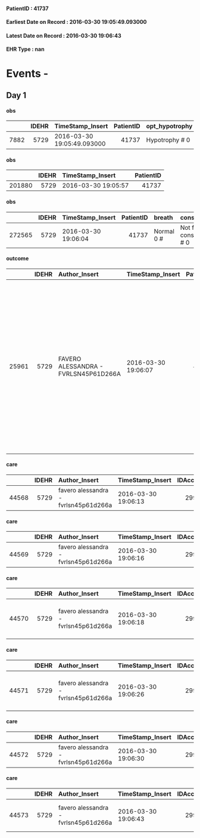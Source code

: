 
#### PatientID : 41737
#### Earliest Date on Record : 2016-03-30 19:05:49.093000
#### Latest Date on Record : 2016-03-30 19:06:43
#### EHR Type : nan

# Events - 

## Day 1

#### obs
|      |   IDEHR | TimeStamp_Insert           |   PatientID | opt_hypotrophy   | dyspnoea              | body_temp    |
|-----:|--------:|:---------------------------|------------:|:-----------------|:----------------------|:-------------|
| 7882 |    5729 | 2016-03-30 19:05:49.093000 |       41737 | Hypotrophy # 0   | applicant at rest # 5 | Apyrexia # 0 |

#### obs
|        |   IDEHR | TimeStamp_Insert    |   PatientID |
|-------:|--------:|:--------------------|------------:|
| 201880 |    5729 | 2016-03-30 19:05:57 |       41737 |

#### obs
|        |   IDEHR | TimeStamp_Insert    |   PatientID | breath     | consolability           | body_language   | facial_expression           |
|-------:|--------:|:--------------------|------------:|:-----------|:------------------------|:----------------|:----------------------------|
| 272565 |    5729 | 2016-03-30 19:06:04 |       41737 | Normal 0 # | Not for consolation # 0 | Relaxed # 0     | Smiling or inexpressive # 0 |

#### outcome
|       |   IDEHR | Author_Insert                        | TimeStamp_Insert    |   PatientID |   IDDigitalSignDocument |   IDPAI_VIDAS | opt_problem                                            |   opt_problem_num | opt_obiettivo                                                                                              |   opt_obiettivo_num | opt_stato_problema   |   opt_stato_problema_num | opt_interventi                                                                                                                                                                                                                                                                               |   opt_interventi_num |
|------:|--------:|:-------------------------------------|:--------------------|------------:|------------------------:|--------------:|:-------------------------------------------------------|------------------:|:-----------------------------------------------------------------------------------------------------------|--------------------:|:---------------------|-------------------------:|:---------------------------------------------------------------------------------------------------------------------------------------------------------------------------------------------------------------------------------------------------------------------------------------------|---------------------:|
| 25961 |    5729 | FAVERO ALESSANDRA - FVRLSN45P61D266A | 2016-03-30 19:06:07 |       41737 |                  320051 |         28008 | Alteration or risk of impairment of lung function # 26 |                 3 | The patient will not present symptoms that will reduce QoL (epistaxis, cough, hemoptysis, hemoptysis) # 45 |                   3 | Open Problem # 1     |                        1 | Counseling - Sharing with the patient the therapeutic path # 278; Counseling - Sharing with the caregiver the therapeutic path # 279; Educational - Educating the caregiver / patient to the recognition / treatment of the symptom # 280; Implementation PAI - Therapeutic adjustment # 275 |                    4 |

#### care
|       |   IDEHR | Author_Insert                        | TimeStamp_Insert    |   IDAccess | EHRType   |   PatientID |   IDTERAPIE_OUTPAT_VIDAS | ds_altro_farmaco   | ds_dose   | opt_via_di_somm   | ds_ora   | dt_data_inizio      |   opt_pregressa |   opt_somm_terapia |   opt_estemporanea |   opt_termina |   opt_somm_in_pompa | opt_farmaco              |
|------:|--------:|:-------------------------------------|:--------------------|-----------:|:----------|------------:|-------------------------:|:-------------------|:----------|:------------------|:---------|:--------------------|----------------:|-------------------:|-------------------:|--------------:|--------------------:|:-------------------------|
| 44568 |    5729 | favero alessandra - fvrlsn45p61d266a | 2016-03-30 19:06:13 |      29922 | amb       |       41737 |                    22156 | ferritin           | 1 bottle  | sng # 12 = 12     | 16 # 16  | 2016-03-30 00:00:00 |               0 |                  0 |                  0 |             0 |                   0 | other (see notes) # 2004 |

#### care
|       |   IDEHR | Author_Insert                        | TimeStamp_Insert    |   IDAccess | EHRType   |   PatientID |   IDTERAPIE_OUTPAT_VIDAS | ds_altro_farmaco   | ds_dose    | opt_via_di_somm   | ds_ora   | dt_data_inizio      |   opt_pregressa |   opt_somm_terapia |   opt_estemporanea |   opt_termina |   opt_somm_in_pompa | opt_farmaco              |
|------:|--------:|:-------------------------------------|:--------------------|-----------:|:----------|------------:|-------------------------:|:-------------------|:-----------|:------------------|:---------|:--------------------|----------------:|-------------------:|-------------------:|--------------:|--------------------:|:-------------------------|
| 44569 |    5729 | favero alessandra - fvrlsn45p61d266a | 2016-03-30 19:06:16 |      29922 | amb       |       41737 |                    22157 | potassion          | 1 envelope | sng # 12 = 12     | 16 # 16  | 2016-03-30 00:00:00 |               0 |                  0 |                  0 |             0 |                   0 | other (see notes) # 2004 |

#### care
|       |   IDEHR | Author_Insert                        | TimeStamp_Insert    |   IDAccess | EHRType   |   PatientID |   IDTERAPIE_OUTPAT_VIDAS | ds_dose   | opt_via_di_somm        | ds_ora                   | dt_data_inizio      |   opt_pregressa |   opt_somm_terapia |   opt_estemporanea |   opt_termina |   opt_somm_in_pompa | opt_farmaco                                            |
|------:|--------:|:-------------------------------------|:--------------------|-----------:|:----------|------------:|-------------------------:|:----------|:-----------------------|:-------------------------|:--------------------|----------------:|-------------------:|-------------------:|--------------:|--------------------:|:-------------------------------------------------------|
| 44570 |    5729 | favero alessandra - fvrlsn45p61d266a | 2016-03-30 19:06:18 |      29922 | amb       |       41737 |                    22158 | 1 fl      | subcutaneously # 3 = 3 | 09 # 9; 15 # 15; 21 # 21 | 2016-03-30 00:00:00 |               0 |                  0 |                  0 |             0 |                   0 | scopolamine butylbromide (buscopan 20mg / ml fl) # 997 |

#### care
|       |   IDEHR | Author_Insert                        | TimeStamp_Insert    |   IDAccess | EHRType   |   PatientID |   IDTERAPIE_OUTPAT_VIDAS | ds_altro_farmaco   | ds_dose                           | opt_via_di_somm   | ds_ora       | dt_data_inizio      |   opt_pregressa |   opt_somm_terapia |   opt_estemporanea |   opt_termina |   opt_somm_in_pompa | opt_farmaco              |
|------:|--------:|:-------------------------------------|:--------------------|-----------:|:----------|------------:|-------------------------:|:-------------------|:----------------------------------|:------------------|:-------------|:--------------------|----------------:|-------------------:|-------------------:|--------------:|--------------------:|:-------------------------|
| 44571 |    5729 | favero alessandra - fvrlsn45p61d266a | 2016-03-30 19:06:26 |      29922 | amb       |       41737 |                    22159 | water              | a maximum of 500 ml over 24 hours | sng # 12 = 12     | other # 2476 | 2016-03-30 00:00:00 |               0 |                  0 |                  0 |             0 |                   0 | other (see notes) # 2004 |

#### care
|       |   IDEHR | Author_Insert                        | TimeStamp_Insert    |   IDAccess | EHRType   |   PatientID |   IDTERAPIE_OUTPAT_VIDAS | ds_altro_farmaco   | ds_dose   | opt_via_di_somm   | ds_ora   | dt_data_inizio      |   opt_pregressa |   opt_somm_terapia |   opt_estemporanea |   opt_termina |   opt_somm_in_pompa | opt_farmaco              |
|------:|--------:|:-------------------------------------|:--------------------|-----------:|:----------|------------:|-------------------------:|:-------------------|:----------|:------------------|:---------|:--------------------|----------------:|-------------------:|-------------------:|--------------:|--------------------:|:-------------------------|
| 44572 |    5729 | favero alessandra - fvrlsn45p61d266a | 2016-03-30 19:06:30 |      29922 | amb       |       41737 |                    22160 | may 2              | 1 ampoule | sng # 12 = 12     | 21 # 21  | 2016-03-30 00:00:00 |               0 |                  0 |                  0 |             0 |                   0 | other (see notes) # 2004 |

#### care
|       |   IDEHR | Author_Insert                        | TimeStamp_Insert    |   IDAccess | EHRType   |   PatientID |   IDTERAPIE_OUTPAT_VIDAS | ds_dose   | opt_via_di_somm   | ds_ora   | dt_data_inizio      |   opt_pregressa |   opt_somm_terapia |   opt_estemporanea |   opt_termina |   opt_somm_in_pompa | opt_farmaco                                   |
|------:|--------:|:-------------------------------------|:--------------------|-----------:|:----------|------------:|-------------------------:|:----------|:------------------|:---------|:--------------------|----------------:|-------------------:|-------------------:|--------------:|--------------------:|:----------------------------------------------|
| 44573 |    5729 | favero alessandra - fvrlsn45p61d266a | 2016-03-30 19:06:43 |      29922 | amb       |       41737 |                    22161 | 1 cpt     | sng # 12 = 12     | 09 # 9   | 2016-03-30 00:00:00 |               0 |                  0 |                  0 |             0 |                   0 | levothyroxine (eutirox 25 mcg tablets) # 1456 |


